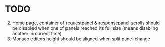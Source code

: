 # TODO
2) Home page, container of requestpanel & responsepanel scrolls should be disabled when one of panels reached its full size (means disabling another in current time)
3) Monaco editors height should be aligned when split panel change
